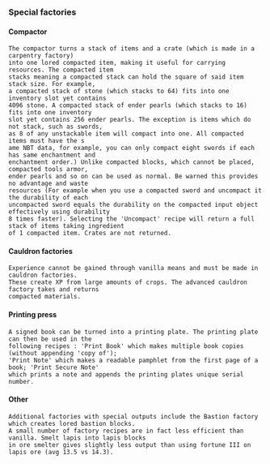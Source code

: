 ### Special factories  

#### Compactor   
    The compactor turns a stack of items and a crate (which is made in a carpentry factory) 
    into one lored compacted item, making it useful for carrying resources. The compacted item 
    stacks meaning a compacted stack can hold the square of said item stack size. For example, 
    a compacted stack of stone (which stacks to 64) fits into one inventory slot yet contains 
    4096 stone. A compacted stack of ender pearls (which stacks to 16) fits into one inventory 
    slot yet contains 256 ender pearls. The exception is items which do not stack, such as swords,
    as 8 of any unstackable item will compact into one. All compacted items must have the s
    ame NBT data, for example, you can only compact eight swords if each has same enchantment and 
    enchantment order.) Unlike compacted blocks, which cannot be placed, compacted tools armor, 
    ender pearls and so on can be used as normal. Be warned this provides no advantage and waste
    resources (For example when you use a compacted sword and uncompact it the durability of each 
    uncompacted sword equals the durability on the compacted input object effectively using durability 
    8 times faster). Selecting the 'Uncompact' recipe will return a full stack of items taking ingredient
    of 1 compacted item. Crates are not returned.

#### Cauldron factories   
    Experience cannot be gained through vanilla means and must be made in cauldron factories. 
    These create XP from large amounts of crops. The advanced cauldron factory takes and returns
    compacted materials.

#### Printing press     
    A signed book can be turned into a printing plate. The printing plate can then be used in the 
    following recipes : 'Print Book' which makes multiple book copies (without appending 'copy of');
    'Print Note' which makes a readable pamphlet from the first page of a book; 'Print Secure Note'
    which prints a note and appends the printing plates unique serial number.

#### Other    
    Additional factories with special outputs include the Bastion factory which creates lored bastion blocks. 
    A small number of factory recipes are in fact less efficient than vanilla. Smelt lapis into lapis blocks 
    in ore smelter gives slightly less output than using fortune III on lapis ore (avg 13.5 vs 14.3). 
